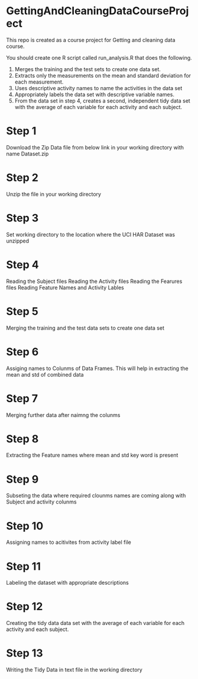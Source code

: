 # GettingAndCleaningDataCourseProject
This repo is created as a course project for Getting and cleaning data course.

You should create one R script called run_analysis.R that does the following. 
1. Merges the training and the test sets to create one data set.
2. Extracts only the measurements on the mean and standard deviation for 
   each measurement. 
3. Uses descriptive activity names to name the activities in the data set
4. Appropriately labels the data set with descriptive variable names. 
5. From the data set in step 4, creates a second, independent tidy data set 
   with the average of each variable for each activity and each subject.

# Step 1
Download the Zip Data file from below link in your working directory with name Dataset.zip

# Step 2
Unzip the file in your working directory

# Step 3
Set working directory to the location where the UCI HAR Dataset was unzipped 

# Step 4
Reading the Subject files
Reading the Activity files
Reading the Fearures files
Reading Feature Names and Activity Lables

# Step 5
Merging the training and the test data sets to create one data set

# Step 6
Assiging names to Colunms of Data Frames. This will help in extracting the mean and std of combined data

# Step 7
Merging further data after naimng the colunms

# Step 8
Extracting the Feature names where mean and std key word is present

# Step 9
Subseting the data where required clounms names are coming along with Subject and activity colunms

# Step 10
Assigning names to acitivites from activity label file

# Step 11
Labeling the dataset with appropriate descriptions

# Step 12
Creating the tidy data  data set with the average of each variable for each activity and each subject.

# Step 13
Writing the Tidy Data in text file in the working directory
